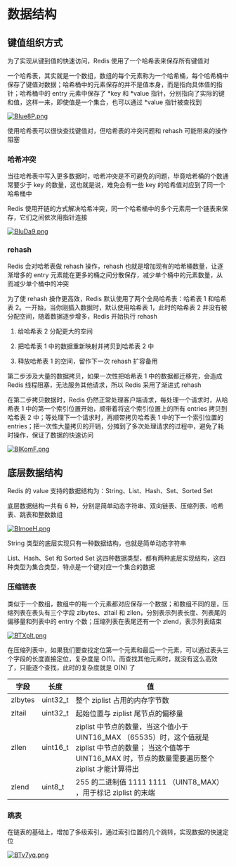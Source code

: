 # 数据结构

## 键值组织方式

为了实现从键到值的快速访问，Redis 使用了一个哈希表来保存所有键值对

一个哈希表，其实就是一个数组，数组的每个元素称为一个哈希桶，每个哈希桶中保存了键值对数据；哈希桶中的元素保存的并不是值本身，而是指向具体值的指针；哈希桶中的 entry 元素中保存了 *key 和 *value 指针，分别指向了实际的键和值，这样一来，即使值是一个集合，也可以通过 *value 指针被查找到

[![BIue8P.png](https://s1.ax1x.com/2020/11/07/BIue8P.png)](https://imgchr.com/i/BIue8P)

使用哈希表可以很快查找键值对，但哈希表的冲突问题和 rehash 可能带来的操作阻塞

### 哈希冲突

当往哈希表中写入更多数据时，哈希冲突是不可避免的问题，毕竟哈希桶的个数通常要少于 key 的数量，这也就是说，难免会有一些 key 的哈希值对应到了同一个哈希桶中

Redis 使用开链的方式解决哈希冲突，同一个哈希桶中的多个元素用一个链表来保存，它们之间依次用指针连接

[![BIuDa9.png](https://s1.ax1x.com/2020/11/07/BIuDa9.png)](https://imgchr.com/i/BIuDa9)

### rehash

Redis 会对哈希表做 rehash 操作，rehash 也就是增加现有的哈希桶数量，让逐渐增多的 entry 元素能在更多的桶之间分散保存，减少单个桶中的元素数量，从而减少单个桶中的冲突

为了使 rehash 操作更高效，Redis 默认使用了两个全局哈希表：哈希表 1 和哈希表 2。一开始，当你刚插入数据时，默认使用哈希表 1，此时的哈希表 2 并没有被分配空间，随着数据逐步增多，Redis 开始执行 rehash

1. 给哈希表 2 分配更大的空间

2. 把哈希表 1 中的数据重新映射并拷贝到哈希表 2 中

3. 释放哈希表 1 的空间，留作下一次 rehash 扩容备用

第二步涉及大量的数据拷贝，如果一次性把哈希表 1 中的数据都迁移完，会造成 Redis 线程阻塞，无法服务其他请求，所以 Redis 采用了渐进式 rehash

在第二步拷贝数据时，Redis 仍然正常处理客户端请求，每处理一个请求时，从哈希表 1 中的第一个索引位置开始，顺带着将这个索引位置上的所有 entries 拷贝到哈希表 2 中；等处理下一个请求时，再顺带拷贝哈希表 1 中的下一个索引位置的 entries；把一次性大量拷贝的开销，分摊到了多次处理请求的过程中，避免了耗时操作，保证了数据的快速访问

[![BIKomF.png](https://s1.ax1x.com/2020/11/07/BIKomF.png)](https://imgchr.com/i/BIKomF)


## 底层数据结构

Redis 的 value 支持的数据结构为：String、List、Hash、Set、Sorted Set

底层数据结构一共有 6 种，分别是简单动态字符串、双向链表、压缩列表、哈希表、跳表和整数数组

[![BImoeH.png](https://s1.ax1x.com/2020/11/07/BImoeH.png)](https://imgchr.com/i/BImoeH)

String 类型的底层实现只有一种数据结构，也就是简单动态字符串

List、Hash、Set 和 Sorted Set 这四种数据类型，都有两种底层实现结构，这四种类型为集合类型，特点是一个键对应一个集合的数据

### 压缩链表

类似于一个数组，数组中的每一个元素都对应保存一个数据；和数组不同的是，压缩列表在表头有三个字段 zlbytes、zltail 和 zllen，分别表示列表长度、列表尾的偏移量和列表中的 entry 个数；压缩列表在表尾还有一个 zlend，表示列表结束

[![BTXplt.png](https://s1.ax1x.com/2020/11/09/BTXplt.png)](https://imgchr.com/i/BTXplt)

在压缩列表中，如果我们要查找定位第一个元素和最后一个元素，可以通过表头三个字段的长度直接定位，复杂度是 O(1)。而查找其他元素时，就没有这么高效了，只能逐个查找，此时的复杂度就是 O(N) 了

|字段|长度|值
|-|-|-|
zlbytes|uint32_t|整个 ziplist 占用的内存字节数
zltail|uint32_t|起始位置与 ziplist 尾节点的偏移量
zllen|uint16_t|ziplist 中节点的数量，当这个值小于 UINT16_MAX （65535）时，这个值就是 ziplist 中节点的数量； 当这个值等于 UINT16_MAX 时，节点的数量需要遍历整个 ziplist 才能计算得出
zlend|uint8_t|255 的二进制值 1111 1111 （UINT8_MAX） ，用于标记 ziplist 的末端


### 跳表

在链表的基础上，增加了多级索引，通过索引位置的几个跳转，实现数据的快速定位

[![BTv7yq.png](https://s1.ax1x.com/2020/11/09/BTv7yq.png)](https://imgchr.com/i/BTv7yq)